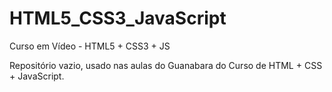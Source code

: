 # HTML5_CSS3_JavaScript
Curso em Vídeo - HTML5 + CSS3 + JS

Repositório vazio, usado nas aulas do Guanabara do Curso de HTML + CSS + JavaScript.
